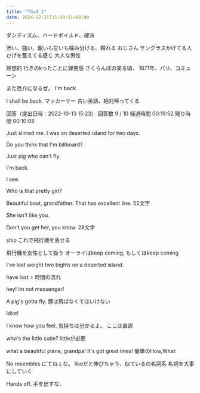 ```yaml
---
title: "Thu4_3"
date: 2024-12-21T15:29:51+09:00
---
```

ダンディズム、ハードボイルド、硬派

渋い、強い、酸いも甘いも噛み分ける、頼れる
おじさん
サングラスかけてる人
ひげを蓄えてる感じ
大人な男性

理想的
行きのkったことに罪悪感
さくらんぼの実る頃、
1871年、パリ、コミューン


また厄介になるぜ。
I'm back.

I shall be back.
マッカーサー
古い英語、絶対帰ってくる


回答（提出日時：2022-10-13 15:23）
回答数 9 / 10 経過時間 00:19:52 残り時間 00:10:08

Just slimed me.
I was on deserted island for two days.

Do you think that I'm billboard?

Just pig who can't fly.

I'm back.


I see.


Who is that pretty girl?


Beautiful boat, grandfather.
That has excellent line.
52文字


She isn't like you.


Don't you get her, you know.
28文字


ship
これで飛行機を表せる

飛行機を女性として扱う
オーライはkeep coming, もしくはkeep coming

I've lost weight
two bights on a deserted island.

have lost = 時間の流れ

hey! Im not messenger!

A pig's gotta fly.
豚は飛ばなくてはいけない

Idiot!

I know how you feel.
気持ちは分かるよ。
ここは直訳

who's the little cutie?
littleが必要

what a beautiful plane, grandpa!
It's got great lines!
簡単のHow,What

No resembles
にてねぇな。
likeだと伸びちゃう、似ているの名詞系
名詞を大事にしていく

Hands off.
手を出すな、　
